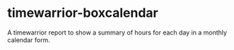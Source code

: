 # timewarrior-boxcalendar
A timewarrior report to show a summary of hours for each day in a monthly calendar form.
